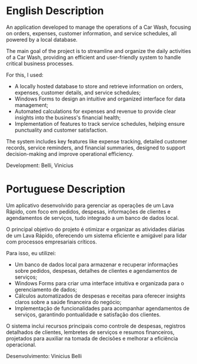 # English Description

An application developed to manage the operations of a Car Wash, focusing on orders, expenses, customer information, and service schedules, all powered by a local database.

The main goal of the project is to streamline and organize the daily activities of a Car Wash, providing an efficient and user-friendly system to handle critical business processes.

For this, I used:
- A locally hosted database to store and retrieve information on orders, expenses, customer details, and service schedules;
- Windows Forms to design an intuitive and organized interface for data management;
- Automated calculations for expenses and revenue to provide clear insights into the business's financial health;
- Implementation of features to track service schedules, helping ensure punctuality and customer satisfaction.

The system includes key features like expense tracking, detailed customer records, service reminders, and financial summaries, designed to support decision-making and improve operational efficiency.

Development:
Belli, Vinicius

# Portuguese Description

Um aplicativo desenvolvido para gerenciar as operações de um Lava Rápido, com foco em pedidos, despesas, informações de clientes e agendamentos de serviços, tudo integrado a um banco de dados local.

O principal objetivo do projeto é otimizar e organizar as atividades diárias de um Lava Rápido, oferecendo um sistema eficiente e amigável para lidar com processos empresariais críticos.

Para isso, eu utilizei:
- Um banco de dados local para armazenar e recuperar informações sobre pedidos, despesas, detalhes de clientes e agendamentos de serviços;
- Windows Forms para criar uma interface intuitiva e organizada para o gerenciamento de dados;
- Cálculos automatizados de despesas e receitas para oferecer insights claros sobre a saúde financeira do negócio;
- Implementação de funcionalidades para acompanhar agendamentos de serviços, garantindo pontualidade e satisfação dos clientes.

O sistema inclui recursos principais como controle de despesas, registros detalhados de clientes, lembretes de serviços e resumos financeiros, projetados para auxiliar na tomada de decisões e melhorar a eficiência operacional.

Desenvolvimento:
Vinicius Belli
